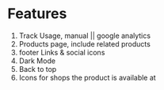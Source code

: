 # Features

1. Track Usage, manual || google analytics
2. Products page, include related products
3. footer Links & social icons
4. Dark Mode
5. Back to top
6. Icons for shops the product is available at
